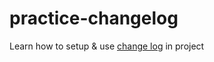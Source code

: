 # practice-changelog
Learn how to setup &amp; use [change log](https://github.com/changesets/changesets) in project
